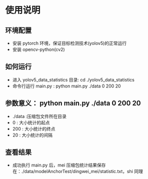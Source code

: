 # 使用说明

## 环境配置
- 安装 pytorch 环境，保证目标检测技术(yolov5)的正常运行
- 安装 opencv-python(cv2)

## 如何运行
- 进入 yolov5_data_statistics 目录: cd ./yolov5_data_statistics
- 命令行运行 main.py : python main.py ./data 0 200 20

## 参数意义： python main.py ./data 0 200 20
- ./data :压缩包文件所在目录
- 0 : 大小统计的起点
- 200 : 大小统计的终点
- 20 : 大小统计的间隔

## 查看结果
- 成功执行 main.py 后，mei 压缩包统计结果保存在：./data/modelAnchorTest/dingwei_mei/statistic.txt，shi 同理 


